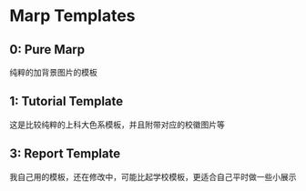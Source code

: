 # Marp Templates
## 0: Pure Marp
纯粹的加背景图片的模板

## 1: Tutorial Template
这是比较纯粹的上科大色系模板，并且附带对应的校徽图片等

## 3: Report Template
我自己用的模板，还在修改中，可能比起学校模板，更适合自己平时做一些小展示